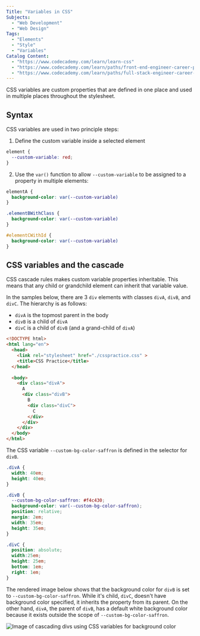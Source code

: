 ```yaml
---
Title: "Variables in CSS"
Subjects:
  - "Web Development"
  - "Web Design"
Tags:
  - "Elements"
  - "Style"
  - "Variables"
Catalog Content:
  - "https://www.codecademy.com/learn/learn-css"
  - "https://www.codecademy.com/learn/paths/front-end-engineer-career-path"
  - "https://www.codecademy.com/learn/paths/full-stack-engineer-career-path"
---
```


CSS variables are custom properties that are defined in one place and used in multiple places throughout the stylesheet.

## Syntax

CSS variables are used in two principle steps: 

1. Define the custom variable inside a selected element

```css
element {
  --custom-variable: red; 
}
```

2. Use the `var()` function to allow `--custom-variable` to be assigned to a property in multiple elements: 

```css
elementA {
  background-color: var(--custom-variable)
}

.elementBWithClass {
  background-color: var(--custom-variable)
}

#elementCWithId {
  background-color: var(--custom-variable)
}
```

## CSS variables and the cascade

CSS cascade rules makes custom variable properties inheritable. This means that any child or grandchild element can inherit that variable value. 

In the samples below, there are 3 `div` elements with classes `divA`, `divB`, and `divC`. The hierarchy is as follows:

* `divA` is the topmost parent in the body
* `divB` is a child of `divA`
* `divC` is a child of `divB` (and a grand-child of `divA`)

```html
<!DOCTYPE html>
<html lang="en">
  <head>
    <link rel="stylesheet" href="./csspractice.css" >
    <title>CSS Practice</title>
  </head>
  
  <body>
    <div class="divA"> 
      A
      <div class="divB">
        B
        <div class="divC">
          C
        </div>
      </div>
    </div>
  </body>
</html>
```

The CSS variable `--custom-bg-color-saffron` is defined in the selector for `divB`.

```css
.divA {
  width: 40em;
  height: 40em;
}

.divB {
  --custom-bg-color-saffron: #f4c430;
  background-color: var(--custom-bg-color-saffron);
  position: relative;
  margin: 2em;
  width: 35em;
  height: 35em; 
}

.divC {
  position: absolute;
  width:25em;
  height: 25em; 
  bottom: 1em;
  right: 1em;
}
```

The rendered image below shows that the background color for `divB` is set to `--custom-bg-color-saffron`. While it's child, `divC`, doesn't have background color specified, it inherits the property from its parent. On the other hand, `divA`, the parent of `divB`, has a default white background color because it exists outside the scope of `--custom-bg-color-saffron`.

![Image of cascading divs using CSS variables for background color](https://i.imgur.com/D8RwBsM.png)

